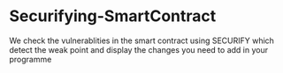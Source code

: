 # Securifying-SmartContract
We check the vulnerablities in the smart contract using SECURIFY which detect the weak point and display the changes you need to add in your programme
